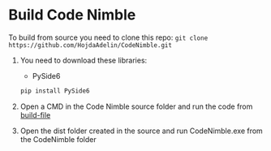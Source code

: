# Build Code Nimble

To build from source you need to clone this repo:
`git clone https://github.com/HojdaAdelin/CodeNimble.git`

1. You need to download these libraries:
    - PySide6
    ```sh
    pip install PySide6
    ```

2. Open a CMD in the Code Nimble source folder and run the code from [build-file](build_info/build.md)

3. Open the dist folder created in the source and run CodeNimble.exe from the CodeNimble folder